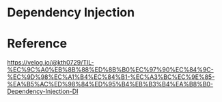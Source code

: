 # Dependency Injection

# Reference
https://velog.io/@kth0729/TIL-%EC%9C%A0%EB%8B%88%ED%8B%B0%EC%97%90%EC%84%9C-%EC%9D%98%EC%A1%B4%EC%84%B1-%EC%A3%BC%EC%9E%85-%EA%B5%AC%ED%98%84%ED%95%B4%EB%B3%B4%EA%B8%B0-Dependency-Injection-DI
